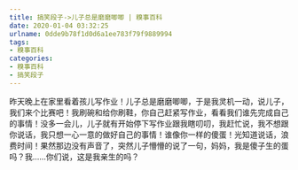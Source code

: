 ```yaml
---
title: 搞笑段子->儿子总是磨磨唧唧 | 糗事百科
date: 2020-01-04 03:32:25
urlname: 0dde9b78f1d0d6a1ee783f79f9889994
tags: 
- 糗事百科
categories:
- 糗事百科
- 搞笑段子
---
```

昨天晚上在家里看着孩儿写作业！儿子总是磨磨唧唧，于是我灵机一动，说儿子，我们来个比赛吧！我刷碗和给你刷鞋，你自己赶紧写作业，看看我们谁先完成自己的事情！没多一会儿，儿子就有开始停下写作业跟我瞎叨叨，我赶忙说，我不想跟你说话，我只想一心一意的做好自己的事情！谁像你一样的傻蛋！光知道说话，浪费时间！果然那边没有声音了，突然儿子懵懵的说了一句，妈妈，我是傻子生的蛋吗？我……你们说，这是我亲生的吗？


